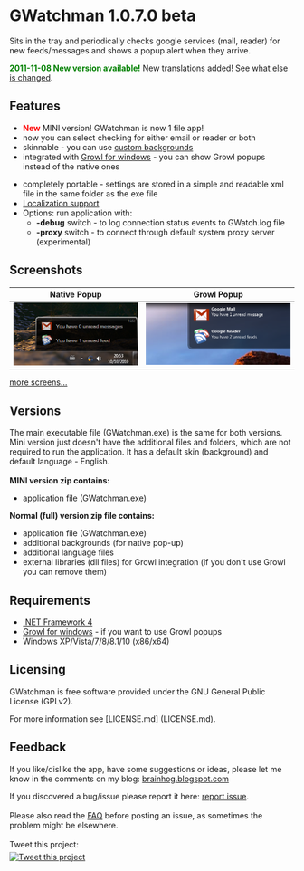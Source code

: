 # GWatchman 1.0.7.0 beta #

Sits in the tray and periodically checks google services (mail, reader) for new feeds/messages and shows a popup alert when they arrive.

<font color='green'><b>2011-11-08 New version available!</b></font> New translations added! See [what else is changed](wiki/Changelog.md).

## Features ##
  * <font color='red'><b>New</b></font> MINI version! GWatchman is now 1 file app!
  * now you can select checking for either email or reader or both
  * skinnable - you can use [custom backgrounds](wiki/Backgrounds.md)
  * integrated with [Growl for windows](http://www.growlforwindows.com) - you can show Growl popups instead of the native ones<br>
<ul><li>completely portable - settings are stored in a simple and readable xml file in the same folder as the exe file<br>
</li><li><a href='wiki/Languages.md'>Localization support</a>
</li><li>Options: run application with:<br>
<ul><li><b>-debug</b> switch - to log connection status events to GWatch.log file<br>
</li><li><b>-proxy</b> switch - to connect through default system proxy server (experimental)</li></ul></li></ul>

<h2>Screenshots</h2>
<table><thead><th> <b>Native Popup</b> </th><th> <b>Growl Popup</b> </th></thead><tbody>
<tr><td> <a href='wiki/Screenshots.md'><img src='wiki/screens/alert-new.png' /></a> </td><td> <a href='http://code.google.com/p/gwatchman/wiki/Screenshots'><img src='wiki/screens/growl.png' /></a> </td></tr></tbody></table>

<a href='wiki/Screenshots.md'>more screens...</a>

<h2>Versions</h2>
The main executable file (GWatchman.exe) is the same for both versions. Mini version just doesn't have the additional files and folders, which are not required to run the application. It has a default skin (background) and default language - English.<br>
<br>
<b>MINI version zip contains:</b>
<ul><li>application file (GWatchman.exe)</li></ul>

<b>Normal (full) version zip file contains:</b>
<ul><li>application file (GWatchman.exe)<br>
</li><li>additional backgrounds (for native pop-up)<br>
</li><li>additional language files<br>
</li><li>external libraries (dll files) for Growl integration (if you don't use Growl you can remove them)</li></ul>

<h2>Requirements</h2>
<ul><li><a href='http://www.microsoft.com/downloads/details.aspx?FamilyID=9cfb2d51-5ff4-4491-b0e5-b386f32c0992&displaylang=en'>.NET Framework 4</a><br>
</li><li><a href='http://www.growlforwindows.com'>Growl for windows</a> - if you want to use Growl popups<br>
</li><li>Windows XP/Vista/7/8/8.1/10 (x86/x64)</li></ul>

<h2>Licensing</h2>
GWatchman is free software provided under the GNU General Public License (GPLv2). 

For more information see [LICENSE.md] (LICENSE.md).

<h2>Feedback</h2>
If you like/dislike the app, have some suggestions or ideas, please let me know in the comments on my blog: <a href='http://brainhog.blogspot.com/2010/10/gwatchman-updated.html'>brainhog.blogspot.com</a>

If you discovered a bug/issue please report it here: <a href='https://github.com/tborychowski/gwatchman/issues'>report issue</a>.<br>
<br>
Please also read the <a href='wiki/FAQ.md'>FAQ</a> before posting an issue, as sometimes the problem might be elsewhere.<br>
<br>
Tweet this project:<br>
<a href='http://twitter.com/home?status=%23GWatchman - https://github.com/Threetwosevensixseven/gwatchman' title='Tweet this project'><img src='http://twitter-badges.s3.amazonaws.com/twitter-b.png' alt='Tweet this project' align='middle' /></a>
